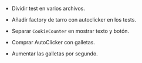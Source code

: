 ﻿- Dividir test en varios archivos.
- Añadir factory de tarro con autoclicker en los tests.

- Separar `CookieCounter` en mostrar texto y botón.
- Comprar AutoClicker con galletas.
- Aumentar las galletas por segundo.
